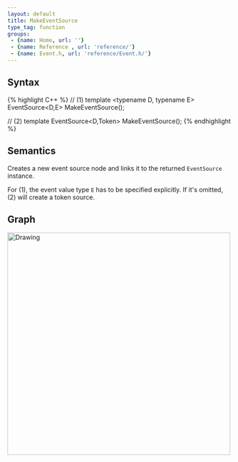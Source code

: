 ```yaml
---
layout: default
title: MakeEventSource
type_tag: function
groups: 
 - {name: Home, url: ''}
 - {name: Reference , url: 'reference/'}
 - {name: Event.h, url: 'reference/Event.h/'}
---
```

## Syntax
{% highlight C++ %}
// (1)
template <typename D, typename E>
EventSource<D,E> MakeEventSource();

// (2)
template <typename D>
EventSource<D,Token> MakeEventSource();
{% endhighlight %}

## Semantics
Creates a new event source node and links it to the returned `EventSource` instance.

For (1), the event value type `E` has to be specified explicitly.
If it's omitted, (2) will create a token source.

## Graph
<img src="{{ site.baseurl }}/media/flow_makesource.png" alt="Drawing" width="500px"/>